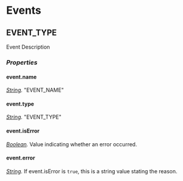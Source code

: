 # Events

## __EVENT_TYPE__

Event Description

### _Properties_

#### __event.name__

_[String](https://docs.coronalabs.com/api/type/String.html)._ "EVENT_NAME"

#### __event.type__

_[String](https://docs.coronalabs.com/api/type/String.html)._ "EVENT_TYPE"

#### __event.isError__

_[Boolean](https://docs.coronalabs.com/api/type/Boolean.html)._ Value indicating whether an error occurred.

#### __event.error__

_[String](https://docs.coronalabs.com/api/type/String.html)._ If event.isError is `true`, this is a string value stating the reason.


